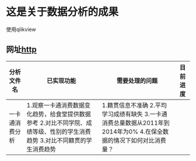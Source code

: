 #  这是关于数据分析的成果
使用qlikview

## 网址[http](http://210.43.0.189/qlikview/index.htm)

|    分析文件名 |  已实现功能  |  需要处理的问题  |   目前进度  |
| -------------| ---------- | -------------- | ---------- |
|一卡通消费分析  |1.观察一卡通消费数据变化趋势，给食堂提供数据参考    2.对比不同学院、成绩等级、性别的学生消费趋势         3.对比不同籍贯的学生消费趋势|1.籍贯信息不准确       2.平均学习成绩有缺失     3.一卡通消费总量数据从2011年到2014年为0%      4.在保全数据的情况下如何对比消费量？||
        
